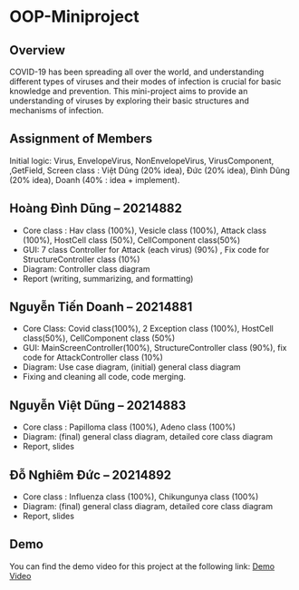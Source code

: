 # OOP-Miniproject

## Overview
COVID-19 has been spreading all over the world, and understanding different types of viruses and their modes of infection is crucial for basic knowledge and prevention. This mini-project aims to provide an understanding of viruses by exploring their basic structures and mechanisms of infection.

## Assignment of Members

Initial logic: Virus, EnvelopeVirus, NonEnvelopeVirus, VirusComponent, ,GetField, Screen class : Việt Dũng (20% idea), Đức (20% idea), Đình Dũng (20% idea), Doanh (40% : idea + implement).
## Hoàng Đình Dũng – 20214882
-	Core class : Hav class (100%), Vesicle class (100%), Attack class (100%), HostCell class (50%), CellComponent class(50%)
-	GUI: 7 class Controller for Attack (each virus) (90%) , Fix code for StructureController class (10%)
-	Diagram: Controller class diagram
-	Report (writing, summarizing, and formatting)
## Nguyễn Tiến Doanh – 20214881
-	Core Class: Covid class(100%), 2 Exception class (100%), HostCell class(50%), CellComponent class (50%)
-	GUI: MainScreenController(100%), StructureController class (90%), fix code for AttackController class (10%)
-	Diagram: Use case diagram, (initial) general class diagram
-	Fixing and cleaning all code, code merging.
## Nguyễn Việt Dũng – 20214883
-	Core class : Papilloma class (100%), Adeno class (100%)
-	Diagram: (final) general class diagram, detailed core class diagram
-	Report, slides
## Đỗ Nghiêm Đức – 20214892
-	Core class : Influenza class (100%), Chikungunya class (100%)
-	Diagram: (final) general class diagram, detailed core class diagram
- Report, slides


## Demo
You can find the demo video for this project at the following link: [Demo Video](https://www.youtube.com/watch?v=M_Aqb-m6ibU)
